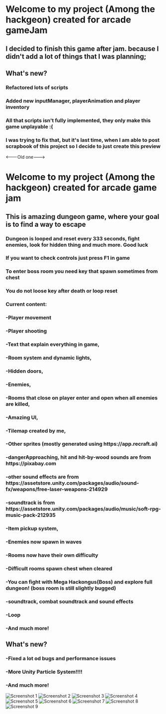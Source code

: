 <h1>Welcome to my project (Among the hackgeon) created for arcade gameJam</h1>
<h2>I decided to finish this game after jam. because I didn't add a lot of things that I was planning;</h2>
<h2>What's new?</h2>
<h3>Refactored lots of scripts</h3>
<h3>Added new inputManager, playerAnimation and player inventory</h3>
<h3>All that scripts isn't fully implemented, they only make this game unplayable :(</h3>
<h3>I was trying to fix that, but it's last time, when I am able to post scrapbook of this project so I decide to just create this preview</h3>

<---Old one--->
<h1>Welcome to my project (Among the hackgeon) created for arcade game jam</h1>
<h2>This is amazing dungeon game, where your goal is to find a way to escape</h2>
<h3>Dungeon is looped and reset every 333 seconds, fight enemies, look for hidden thing and much more. Good luck</h3>
<h3>If you want to check controls just press F1 in game</h3>
<h3>To enter boss room you need key that spawn sometimes from chest</h3>
<h3>You do not loose key after death or loop reset</h3>
<h3>Current content:</h3>
<h3>-Player movement</h3>
<h3>-Player shooting</h3>
<h3>-Text that explain everything in game,</h3>
<h3>-Room system and dynamic lights,</h3>
<h3>-Hidden doors,</h3>
<h3>-Enemies,</h3>
<h3>-Rooms that close on player enter and open when all enemies are killed,</h3>
<h3>-Amazing UI,</h3>
<h3>-Tilemap created by me,</h3>
<h3>-Other sprites (mostly generated using https://app.recraft.ai)</h3>
<h3>-dangerApproaching, hit and hit-by-wood sounds are from https://pixabay.com</h3>
<h3>-other sound effects are from https://assetstore.unity.com/packages/audio/sound-fx/weapons/free-laser-weapons-214929</h3>
<h3>-soundtrack is from https://assetstore.unity.com/packages/audio/music/soft-rpg-music-pack-212935</h3>
<h3>-Item pickup system,</h3>
<h3>-Enemies now spawn in waves</h3>
<h3>-Rooms now have their own difficulty</h3>
<h3>-Difficult rooms spawn chest when cleared</h3>
<h3>-You can fight with Mega Hackongus(Boss) and explore full dungeon! (boss room is still slightly bugged)</h3>
<h3>-soundtrack, combat soundtrack and sound effects</h3>
<h3>-Loop</h3>
<h3>-And much more!</h3>

<h2>What's new?</h2>
<h3>-Fixed a lot od bugs and performance issues</h3>
<h3>-More Unity Particle System!!!!</h3>
<h3>-And much more!</h3>

![Screenshot 1](https://cloud-oavvjf2w1-hack-club-bot.vercel.app/8screenshot_from_2024-08-21_22-04-33.png)
![Screenshot 2](https://cloud-oavvjf2w1-hack-club-bot.vercel.app/7screenshot_from_2024-08-21_22-05-08.png)
![Screenshot 3](https://cloud-oavvjf2w1-hack-club-bot.vercel.app/6screenshot_from_2024-08-21_22-05-52.png)
![Screenshot 4](https://cloud-oavvjf2w1-hack-club-bot.vercel.app/5screenshot_from_2024-08-21_22-06-24.png)
![Screenshot 5](https://cloud-oavvjf2w1-hack-club-bot.vercel.app/4screenshot_from_2024-08-21_22-07-24.png)
![Screenshot 6](https://cloud-oavvjf2w1-hack-club-bot.vercel.app/3screenshot_from_2024-08-21_22-10-40.png)
![Screenshot 7](https://cloud-oavvjf2w1-hack-club-bot.vercel.app/2screenshot_from_2024-08-21_22-11-09.png)
![Screenshot 8](https://cloud-oavvjf2w1-hack-club-bot.vercel.app/1screenshot_from_2024-08-21_22-12-40.png)
![Screenshot 9](https://cloud-oavvjf2w1-hack-club-bot.vercel.app/0screenshot_from_2024-08-21_22-12-47.png)

